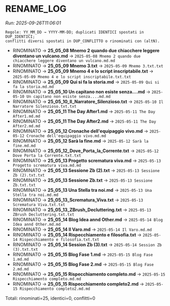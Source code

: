 # RENAME_LOG

_Run: 2025-09-26T11:06:01_

```
Regole: YY_MM_DD → YYYY-MM-DD; duplicati IDENTICI spostati in DUP_IDENTICI;
conflitti diversi spostati in DUP_CONFLITTO o rinominati con (altN).
```

- RINOMINATO → **25_05_08 Mnemo 2 quando due chiacchere leggere diventano un vulcano.md** → `2025-05-08 Mnemo 2 quando due chiacchere leggere diventano un vulcano.md.md`
- RINOMINATO → **25_05_09 Mnemo 3.txt** → `2025-05-09 Mnemo 3.txt.txt`
- RINOMINATO → **25_05_09 Mnemo 4 e lo script inscriptabile.txt** → `2025-05-09 Mnemo 4 e lo script inscriptabile.txt.txt`
- RINOMINATO → **25_05_09 Qui si fa la storia.md** → `2025-05-09 Qui si fa la storia.md.md`
- RINOMINATO → **25_05_10 Un capitano non esiste senza....md** → `2025-05-10 Un capitano non esiste senza....md.md`
- RINOMINATO → **25_05_10_Il_Narratore_Silenzioso.txt** → `2025-05-10 Il Narratore Silenzioso.txt.txt`
- RINOMINATO → **25_05_11 The Day After1.md** → `2025-05-11 The Day After1.md.md`
- RINOMINATO → **25_05_11 The Day After2.md** → `2025-05-11 The Day After2.md.md`
- RINOMINATO → **25_05_12 Cronache dell'equipaggio vivo.md** → `2025-05-12 Cronache dell'equipaggio vivo.md.md`
- RINOMINATO → **25_05_12 Sarà la fine.md** → `2025-05-12 Sarà la fine.md.md`
- RINOMINATO → **25_05_12_Dove_Porta_la_Corrente.txt** → `2025-05-12 Dove Porta la Corrente.txt.txt`
- RINOMINATO → **25_05_13 Progetto scrematura viva.md** → `2025-05-13 Progetto scrematura viva.md.md`
- RINOMINATO → **25_05_13 Sessione Zb (2).txt** → `2025-05-13 Sessione Zb (2).txt.txt`
- RINOMINATO → **25_05_13 Sessione Zb.txt** → `2025-05-13 Sessione Zb.txt.txt`
- RINOMINATO → **25_05_13 Una Stella tra noi.md** → `2025-05-13 Una Stella tra noi.md.md`
- RINOMINATO → **25_05_13_Scrematura_Viva.txt** → `2025-05-13 Scrematura Viva.txt.txt`
- RINOMINATO → **25_05_13_ZBrush_Decluttering.txt** → `2025-05-13 ZBrush Decluttering.txt.txt`
- RINOMINATO → **25_05_14 Blog Idea annd Other.md** → `2025-05-14 Blog Idea annd Other.md.md`
- RINOMINATO → **25_05_14 Il Varo.md** → `2025-05-14 Il Varo.md.md`
- RINOMINATO → **25_05_14 Rispecchiamento e filosofia.txt** → `2025-05-14 Rispecchiamento e filosofia.txt.txt`
- RINOMINATO → **25_05_14 Session Zb (3).txt** → `2025-05-14 Session Zb (3).txt.txt`
- RINOMINATO → **25_05_15 Blog Fase 1.md** → `2025-05-15 Blog Fase 1.md.md`
- RINOMINATO → **25_05_15 Blog Fase 2.md** → `2025-05-15 Blog Fase 2.md.md`
- RINOMINATO → **25_05_15 Rispecchiamento completo.md** → `2025-05-15 Rispecchiamento completo.md.md`
- RINOMINATO → **25_05_15 Rispecchiamento completo2.md** → `2025-05-15 Rispecchiamento completo2.md.md`

Totali: rinominati=25, identici=0, conflitti=0
